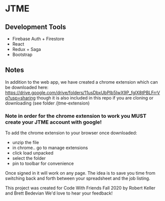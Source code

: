# JTME

## Development Tools

- Firebase Auth + Firestore
- React
- Redux + Saga
- Bootstrap

## Notes
In addition to the web app, we have created a chrome extension which can be downloaded 
here: https://drive.google.com/drive/folders/11usDbxUbPIb5IwX9P_fglX8tPBLFrrVq?usp=sharing
though it is also included in this repo if you are cloning or downloading (see folder /jtme-extension)
### Note in order for the chrome extension to work you MUST create your JTME account with google! 

To add the chrome extension to your browser once downloaded:
- unzip the file
- in chrome.. go to manage extensions
- click load unpacked
- select the folder
- pin to toolbar for convenience

Once signed in it will work on any page. The idea is to save you time from switching back and forth between your spreadsheet and the job listing. 

This project was created for Code With Friends Fall 2020 by
Robert Keller and Brett Bedevian
We'd love to hear your feedback!
